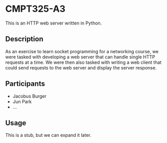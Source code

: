 # CMPT325-A3

This is an HTTP web server written in Python.

## Description

As an exercise to learn socket programming for a networking course, we were tasked with developing a web server that can handle single HTTP requests at a time. We were then also tasked with writing a web client that could send requests to the web server and display the server response.

## Participants

- Jacobus Burger
- Jun Park
- ...

## Usage

This is a stub, but we can expand it later.
